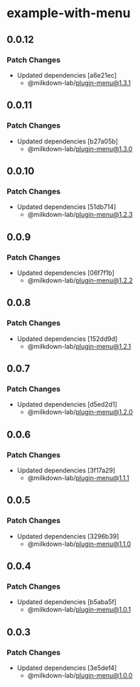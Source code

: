 # example-with-menu

## 0.0.12

### Patch Changes

- Updated dependencies [a6e21ec]
  - @milkdown-lab/plugin-menu@1.3.1

## 0.0.11

### Patch Changes

- Updated dependencies [b27a05b]
  - @milkdown-lab/plugin-menu@1.3.0

## 0.0.10

### Patch Changes

- Updated dependencies [51db714]
  - @milkdown-lab/plugin-menu@1.2.3

## 0.0.9

### Patch Changes

- Updated dependencies [06f7f1b]
  - @milkdown-lab/plugin-menu@1.2.2

## 0.0.8

### Patch Changes

- Updated dependencies [152dd9d]
  - @milkdown-lab/plugin-menu@1.2.1

## 0.0.7

### Patch Changes

- Updated dependencies [d5ed2d1]
  - @milkdown-lab/plugin-menu@1.2.0

## 0.0.6

### Patch Changes

- Updated dependencies [3f17a29]
  - @milkdown-lab/plugin-menu@1.1.1

## 0.0.5

### Patch Changes

- Updated dependencies [3296b39]
  - @milkdown-lab/plugin-menu@1.1.0

## 0.0.4

### Patch Changes

- Updated dependencies [b5aba5f]
  - @milkdown-lab/plugin-menu@1.0.1

## 0.0.3

### Patch Changes

- Updated dependencies [3e5def4]
  - @milkdown-lab/plugin-menu@1.0.0
